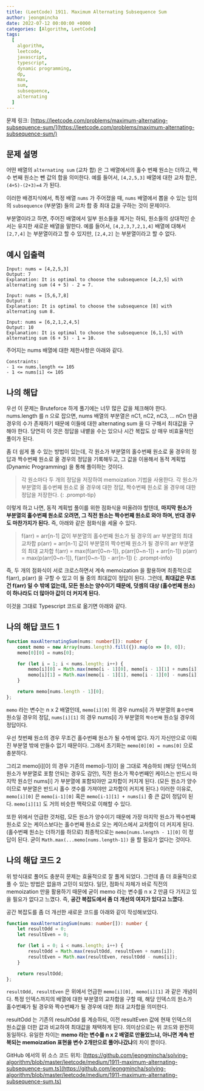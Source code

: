 ```yaml
---
title: (LeetCode) 1911. Maximum Alternating Subsequence Sum
author: jeongmincha
date: 2022-07-12 00:00:00 +0000
categories: [Algorithm, LeetCode]
tags:
  [
    algorithm,
    leetcode,
    javascript,
    typescript,
    dynamic programming,
    dp,
    max,
    sum,
    subsequence,
    alternating
  ]
---
```


문제 링크: [https://leetcode.com/problems/maximum-alternating-subsequence-sum/](https://leetcode.com/problems/maximum-alternating-subsequence-sum/)

## 문제 설명

어떤 배열의 `alternating sum` (교차 합) 은 그 배열에서의 홀수 번째 원소는 더하고, 짝수 번째 원소는 뺀 값의 합을 의미한다. 예를 들어서, `[4,2,5,3]` 배열에 대한 교차 합은, `(4+5)-(2+3)=4` 가 된다.  

이러한 배경지식에서, 특정 배열 `nums` 가 주어졌을 때, `nums` 배열에서 뽑을 수 있는 임의의 `subsequence` (부분열) 들의 교차 합 중 최대 값을 구하는 것이 문제이다.  

부분열이라고 하면, 주어진 배열에서 일부 원소들을 제거는 하되, 원소들의 상대적인 순서는 유지한 새로운 배열을 말한다. 예를 들어서, `[4,2,3,7,2,1,4]` 배열에 대해서 `[2,7,4]` 는 부분열이라고 할 수 있지만, `[2,4,2]` 는 부분열이라고 할 수 없다.  

## 예시 입출력

```plaintext
Input: nums = [4,2,5,3]
Output: 7
Explanation: It is optimal to choose the subsequence [4,2,5] with alternating sum (4 + 5) - 2 = 7.
```

```plaintext
Input: nums = [5,6,7,8]
Output: 8
Explanation: It is optimal to choose the subsequence [8] with alternating sum 8.
```

```plaintext
Input: nums = [6,2,1,2,4,5]
Output: 10
Explanation: It is optimal to choose the subsequence [6,1,5] with alternating sum (6 + 5) - 1 = 10.
```

주어지는 nums 배열에 대한 제한사항은 아래와 같다.

```plaintext
Constraints:
- 1 <= nums.length <= 105
- 1 <= nums[i] <= 105
```

## 나의 해답

우선 이 문제는 Bruteforce 하게 풀기에는 너무 많은 값을 체크해야 한다. nums.length 를 n 으로 잡으면, nums 배열의 부분열은 nC1, nC2, nC3, ... nCn 만큼 경우의 수가 존재하기 때문에 이들에 대한 alternating sum 을 다 구해서 최대값을 구해야 한다. 당연히 이 것은 정답을 내뱉을 수는 있으나 시간 복잡도 상 매우 비효율적인 풀이가 된다.

좀 더 쉽게 풀 수 있는 방법이 있는데, 각 원소가 부분열의 홀수번째 원소로 올 경우의 정답과 짝수번째 원소로 올 경우의 정답을 기록해두고, 그 값을 이용해서 동적 계획법 (Dynamic Programming) 을 통해 풀이하는 것이다.

> 각 원소마다 두 개의 정답을 저장하여 memoization 기법을 사용한다. 각 원소가 부분열의 홀수번째 원소로 올 경우에 대한 정답, 짝수번째 원소로 올 경우에 대한 정답을 저장한다.
{: .prompt-tip}

이렇게 하고 나면, 동적 계획법 풀이를 위한 점화식을 떠올려야 할텐데, **마지막 원소가 부분열의 홀수번째 원소로 오려면, 그 직전 원소는 짝수번째 원소로 와야 하며, 반대 경우도 마찬가지가 된다.** 즉, 아래와 같은 점화식을 세울 수 있다.

> f(arr) = arr[n-1] 값이 부분열의 홀수번째 원소가 될 경우의 arr 부분열의 최대 교차합
> p(arr) = arr[n-1] 값이 부분열의 짝수번째 원소가 될 경우의 arr 부분열의 최대 교차합
> f(arr) = max(f(arr[0~n-1]), p(arr[0~n-1]) + arr[n-1])
> p(arr) = max(p(arr[0~n-1]), f(arr[0~n-1]) - arr[n-1])
{: .prompt-info}

즉, 두 개의 점화식이 서로 크로스하면서 계속 memoization 을 활용하며 최종적으로 f(arr), p(arr) 을 구할 수 있고 이 둘 중의 최대값이 정답이 된다. 그런데, **최대값은 무조건 f(arr) 일 수 밖에 없는데, 모든 원소는 양수이기 때문에, 덧셈의 대상 (홀수번째 원소) 이 하나라도 더 많아야 값이 더 커지게 된다.**

이것을 그대로 Typescript 코드로 옮기면 아래와 같다.

## 나의 해답 코드 1

```typescript
function maxAlternatingSum(nums: number[]): number {
    const memo = new Array(nums.length).fill({}).map(o => [0, 0]);
    memo[0][0] = nums[0];

    for (let i = 1; i < nums.length; i++) {
        memo[i][0] = Math.max(memo[i - 1][0], memo[i - 1][1] + nums[i]);
        memo[i][1] = Math.max(memo[i - 1][1], memo[i - 1][0] - nums[i]);
    }

    return memo[nums.length - 1][0];
};
```

`memo` 라는 변수는 n x 2 배열인데, `memo[i][0]` 의 경우 nums[i] 가 부분열의 `홀수번째` 원소일 경우의 정답, `nums[i][1]` 의 경우 nums[i] 가 부분열의 `짝수번째` 원소일 경우의 정답이다.  

우선 첫번째 원소의 경우 무조건 홀수번째 원소가 될 수밖에 없다. 자기 자신만으로 이뤄진 부분열 밖에 만들수 없기 때문이다. 그래서 초기화는 `memo[0][0] = nums[0]` 으로 충분하다.  

그리고 memo[i][0] 의 경우 기존의 memo[i-1][0] 을 그대로 계승하되 (해당 인덱스의 원소가 부분열로 포함 안되는 경우도 감안), 직전 원소가 짝수번째인 케이스는 반드시 마지막 원소인 nums[i] 가 부분열에 포함되야만 교차합이 커지게 된다. (모든 원소가 양수이므로 부분열은 반드시 홀수 갯수를 가져야만 교차합이 커지게 된다.) 이러한 이유로, `memo[i][0]` 은 `memo[i-1][0]` 혹은 `memo[i-1][1] + nums[i]` 중 큰 값이 정답이 된다. `memo[i][1]` 도 거의 비슷한 맥락으로 이해할 수 있다.

또한 위에서 언급한 것처럼, 모든 원소가 양수이기 때문에 가장 마지막 원소가 짝수번째 원소로 오는 케이스보다는 홀수번째 원소로 오는 케이스에서 교차합이 더 커지게 된다. (홀수번째 원소는 더하기를 하므로) 최종적으로는 `memo[nums.length - 1][0]` 이 정답이 된다. 굳이 `Math.max(...memo[nums.length-1])` 을 할 필요가 없다는 것이다.

## 나의 해답 코드 2

위 방식대로 풀어도 충분히 문제는 효율적으로 잘 풀게 되었다. 그런데 좀 더 효율적으로 풀 수 있는 방법은 없을까 고민이 되었다. 일단, 점화식 자체가 바로 직전의 memoization 만을 활용하기 때문에 굳이 memo 라는 변수를 n x 2 만큼 다 가지고 있을 필요가 없다고 느꼈다. 즉, **공간 복잡도에서 좀 더 개선의 여지가 있다고 느꼈다.**

공간 복잡도를 좀 더 개선한 새로운 코드를 아래와 같이 작성해보았다.

```typescript
function maxAlternatingSum(nums: number[]): number {
    let resultOdd = 0;
    let resultEven = 0;

    for (let i = 0; i < nums.length; i++) {
        resultOdd = Math.max(resultOdd, resultEven + nums[i]);
        resultEven = Math.max(resultEven, resultOdd - nums[i]);
    }

    return resultOdd;
};
```

`resultOdd, resultEven` 은 위에서 언급한 `memo[i][0], memo[i][1]` 과 같은 개념이다. 특정 인덱스까지의 배열에 대한 부분열의 교차합을 구할 때, 해당 인덱스의 원소가 홀수번째가 될 경우와 짝수번째가 될 경우에 대한 최대 교차합을 의미한다.

resultOdd 는 기존의 resultOdd 를 계승하되, 이전 resultEven 값에 현재 인덱스의 원소값을 더한 값과 비교하여 최대값을 채택하게 된다. 의미상으로는 위 코드와 완전히 동일하다. 유일한 차이는 **memo 라는 변수를 n x 2 배열로 만들었느냐, 아니면 계속 반복되는 memoization 표현을 변수 2개만으로 풀어나갔냐**의 차이 뿐이다.

GitHub 에서의 위 소스 코드 위치: [https://github.com/jeongmincha/solving-algorithm/blob/master/leetcode/medium/1911-maximum-alternating-subsequence-sum.ts](https://github.com/jeongmincha/solving-algorithm/blob/master/leetcode/medium/1911-maximum-alternating-subsequence-sum.ts)